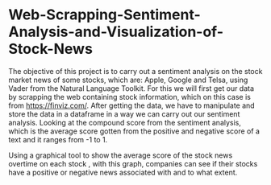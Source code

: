 # Web-Scrapping-Sentiment-Analysis-and-Visualization-of-Stock-News

The objective of this project is to carry out a sentiment analysis on the stock market news of some stocks, which are: Apple, Google and Telsa, using Vader from the Natural Language Toolkit. For this we will first get our data by scrapping the web containing stock information, which on this case is from https://finviz.com/.
After getting the data, we have to manipulate and store the data in a dataframe in a way we can carry out our sentiment analysis. Looking at the compound score from the sentiment analysis, which is the average score gotten from the positive and negative score of a text and it ranges from -1 to 1. 

Using a graphical tool to show the average score of the stock news overtime on each stock , with this graph, companies can see if their stocks have a positive or negative news associated with and to what extent.


